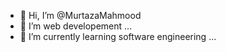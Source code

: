 - 👋 Hi, I’m @MurtazaMahmood
- 👀 I’m web developement  ...
- 🌱 I’m currently learning software engineering ...

<!---
MurtazaMahmood/MurtazaMahmood is a ✨ special ✨ repository because its `README.md` (this file) appears on your GitHub profile.
You can click the Preview link to take a look at your changes.
--->
